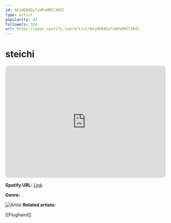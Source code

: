 ```yaml
---
id: 6KjHEB4Dy7zHFoOMClXKQl
type: artist
popularity: 42
followers: 324
url: https://open.spotify.com/artist/6KjHEB4Dy7zHFoOMClXKQl
---
```

# steichi

<iframe style="border-radius:12px" src="https://open.spotify.com/embed/artist/6KjHEB4Dy7zHFoOMClXKQl" width="100%" height="352" frameBorder="0" allowfullscreen="" allow="autoplay; clipboard-write; encrypted-media; fullscreen; picture-in-picture" loading="lazy"></iframe>

**Spotify URL:** [Link](https://open.spotify.com/artist/6KjHEB4Dy7zHFoOMClXKQl)

**Genre:** 

![Artist](https://i.scdn.co/image/ab6761610000e5eba376ee36b48ae161d89095ef)
**Related artists:**

[[Flughand]]
